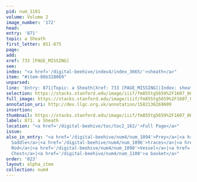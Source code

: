 ```yaml
---
pid: num_1101
volume: Volume 2
image_number: '172'
head: 
entry: '871'
topic: a Sheath
first_letter: 851-875
page: 
add: 
xref: 733 [PAGE_MISSING]
see: 
index: "<a href='/digital-beehive/index4/index_3665/'>sheath</a>"
item: "#item-86b328069"
unparsed: 
line: 'Entry: 871|Topic: a Sheath|Xref: 733 [PAGE_MISSING]|Index: sheath|#item-86b328069'
selection: https://stacks.stanford.edu/image/iiif/fm855tg5659%2F1607_0639/944,1156,2605,180/full/0/default.jpg
full_image: https://stacks.stanford.edu/image/iiif/fm855tg5659%2F1607_0639/full/full/0/default.jpg
annotation_uri: http://dev.llgc.org.uk/annotation/1582136269609
insertion: 
thumbnail: https://stacks.stanford.edu/image/iiif/fm855tg5659%2F1607_0639/944,1156,600,180/250,/0/default.jpg
label: 871. a Sheath
location: "<a href='/digital-beehive/toc/toc2_162/'>Full Page</a>"
issue: 
also_in_entry: "<a href='/digital-beehive/num4/num_1094'>Prey</a>|<a href='/digital-beehive/num4/num_1095'>a
  Saddle</a>|<a href='/digital-beehive/num4/num_1096'>traces</a>|<a href='/digital-beehive/num4/num_1097'>a
  Rod</a>|<a href='/digital-beehive/num4/num_1098'>Vessel</a>|<a href='/digital-beehive/num4/num_1099'>a
  Chest</a>|<a href='/digital-beehive/num4/num_1100'>a basket</a>"
order: '023'
layout: alpha_item
collection: num4
---
```

